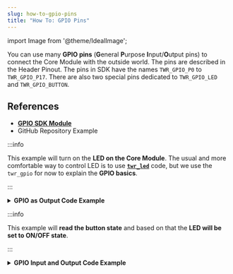 ```yaml
---
slug: how-to-gpio-pins
title: "How To: GPIO Pins"
---
```

import Image from '@theme/IdealImage';

You can use many **GPIO pins** (**G**eneral **P**urpose **I**nput/**O**utput pins) to connect the Core Module with the outside world.
The pins are described in the Header Pinout. The pins in SDK have the names `TWR_GPIO_P0` to `TWR_GPIO_P17`. There are also two special pins dedicated to `TWR_GPIO_LED` and `TWR_GPIO_BUTTON`.

## References
- [**GPIO SDK Module**](https://sdk.hardwario.com/group__twr__gpio.html)
- GitHub Repository Example

:::info

This example will turn on the **LED on the Core Module**. The usual and more comfortable way to control LED is to use [**`twr_led`**](./led-control.md) code, but we use the `twr_gpio` for now to explain the **GPIO basics**.

:::

<details><summary><b>GPIO as Output Code Example</b></summary>
<p>

  ```c showLineNumbers
  #include <application.h>

  void application_init(void)
  {
      twr_gpio_init(TWR_GPIO_LED);
      twr_gpio_set_mode(TWR_GPIO_LED, TWR_GPIO_MODE_OUTPUT);
      twr_gpio_set_output(TWR_GPIO_LED, 1);
  }
  ```

</p>
</details>

:::info

This example will **read the button state** and based on that the **LED will be set to ON/OFF state**.

:::

<details><summary><b>GPIO Input and Output Code Example</b></summary>
<p>

  ```c showLineNumbers
  #include <application.h>

  void application_init(void)
  {
      twr_gpio_init(TWR_GPIO_LED);
      twr_gpio_set_mode(TWR_GPIO_LED, TWR_GPIO_MODE_OUTPUT);

      twr_gpio_init(TWR_GPIO_BUTTON);
      twr_gpio_set_mode(TWR_GPIO_BUTTON, TWR_GPIO_MODE_INPUT);

      // The Core Module has hardware pull-down so next call is commented out
      // twr_gpio_set_pull(TWR_GPIO_BUTTON, TWR_GPIO_PULL_DOWN);
  }

  void application_task()
  {
      uint8_t button_state = twr_gpio_get_input(TWR_GPIO_BUTTON);
      twr_gpio_set_output(TWR_GPIO_LED, button_state);

      // Repeat this task again after 10 ms
      twr_scheduler_plan_current_relative(10);
  }
  ```

</p>
</details>
